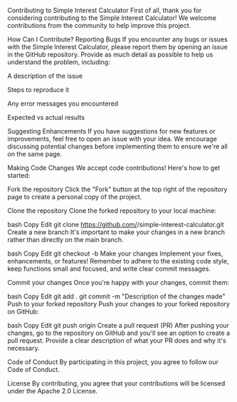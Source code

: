 Contributing to Simple Interest Calculator
First of all, thank you for considering contributing to the Simple Interest Calculator! We welcome contributions from the community to help improve this project.

How Can I Contribute?
Reporting Bugs
If you encounter any bugs or issues with the Simple Interest Calculator, please report them by opening an issue in the GitHub repository. Provide as much detail as possible to help us understand the problem, including:

A description of the issue

Steps to reproduce it

Any error messages you encountered

Expected vs actual results

Suggesting Enhancements
If you have suggestions for new features or improvements, feel free to open an issue with your idea. We encourage discussing potential changes before implementing them to ensure we're all on the same page.

Making Code Changes
We accept code contributions! Here's how to get started:

Fork the repository
Click the "Fork" button at the top right of the repository page to create a personal copy of the project.

Clone the repository
Clone the forked repository to your local machine:

bash
Copy
Edit
git clone https://github.com/<your-username>/simple-interest-calculator.git
Create a new branch
It's important to make your changes in a new branch rather than directly on the main branch.

bash
Copy
Edit
git checkout -b <branch-name>
Make your changes
Implement your fixes, enhancements, or features! Remember to adhere to the existing code style, keep functions small and focused, and write clear commit messages.

Commit your changes
Once you're happy with your changes, commit them:

bash
Copy
Edit
git add .
git commit -m "Description of the changes made"
Push to your forked repository
Push your changes to your forked repository on GitHub:

bash
Copy
Edit
git push origin <branch-name>
Create a pull request (PR)
After pushing your changes, go to the repository on GitHub and you'll see an option to create a pull request. Provide a clear description of what your PR does and why it's necessary.

Code of Conduct
By participating in this project, you agree to follow our Code of Conduct.

License
By contributing, you agree that your contributions will be licensed under the Apache 2.0 License.
